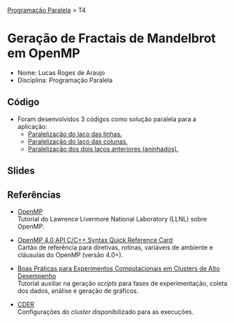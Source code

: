 [Programação Paralela](https://github.com/lucasroges/elc139-2019a) > T4

# Geração de Fractais de Mandelbrot em OpenMP

- Nome: Lucas Roges de Araujo
- Disciplina: Programação Paralela

## Código

- Foram desenvolvidos 3 códigos como solução paralela para a aplicação:
	- [Paralelização do laço das linhas.](fractalpar1.cpp)
	- [Paralelização do laço das colunas.](fractalpar2.cpp)
	- [Paralelização dos dois laços anteriores (aninhados).](fractalpar3.cpp)

## Slides

<!--TODO-->

## Referências

- [OpenMP](https://computing.llnl.gov/tutorials/openMP/)  
  Tutorial do Lawrence Livermore National Laboratory (LLNL) sobre OpenMP.

- [OpenMP 4.0 API C/C++ Syntax Quick Reference Card](https://www.openmp.org/wp-content/uploads/OpenMP-4.0-C.pdf)  
  Cartão de referência para diretivas, rotinas, variáveis de ambiente e cláusulas do OpenMP (versão 4.0+).

- [Boas Práticas para Experimentos Computacionais em Clusters de Alto Desempenho](https://github.com/viniciusvgp/tutorial-mc-erad-2019)  
  Tutorial auxiliar na geração *scripts* para fases de experimentação, coleta dos dados, análise e geração de gráficos.

- [CDER](https://help.rs.gsu.edu/display/PD/CDER)  
  Configurações do *cluster* disponibilizado para as execuções.
